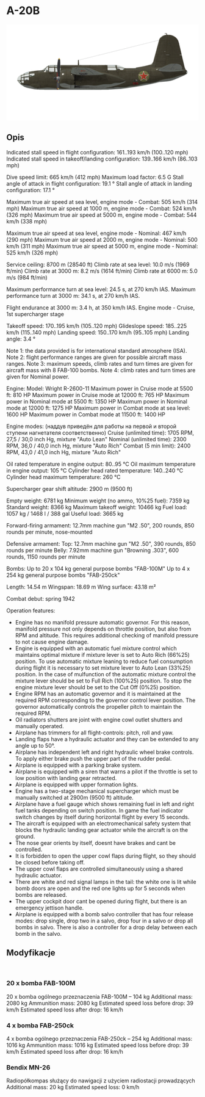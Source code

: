 # A-20B

![a20b](../images/a20b.png)

## Opis

Indicated stall speed in flight configuration: 161..193 km/h (100..120 mph)
Indicated stall speed in takeoff/landing configuration: 139..166 km/h (86..103 mph)

Dive speed limit: 665 km/h (412 mph)
Maximum load factor: 6.5 G
Stall angle of attack in flight configuration: 19.1 °
Stall angle of attack in landing configuration: 17.1 °

Maximum true air speed at sea level, engine mode - Combat: 505 km/h (314 mph)
Maximum true air speed at 1000 m, engine mode - Combat: 524 km/h (326 mph)
Maximum true air speed at 5000 m, engine mode - Combat: 544 km/h (338 mph)

Maximum true air speed at sea level, engine mode - Nominal: 467 km/h (290 mph)
Maximum true air speed at 2000 m, engine mode - Nominal: 500 km/h (311 mph)
Maximum true air speed at 5000 m, engine mode - Nominal: 525 km/h (326 mph)

Service ceiling: 8700 m (28540 ft)
Climb rate at sea level: 10.0 m/s (1969 ft/min)
Climb rate at 3000 m: 8.2 m/s (1614 ft/min)
Climb rate at 6000 m: 5.0 m/s (984 ft/min)

Maximum performance turn at sea level: 24.5 s, at 270 km/h IAS.
Maximum performance turn at 3000 m: 34.1 s, at 270 km/h IAS.

Flight endurance at 3000 m: 3.4 h, at 350 km/h IAS. Engine mode - Cruise, 1st supercharger stage

Takeoff speed: 170..195 km/h (105..120 mph)
Glideslope speed: 185..225 km/h (115..140 mph)
Landing speed: 150..170 km/h (95..105 mph)
Landing angle: 3.4 °

Note 1: the data provided is for international standard atmosphere (ISA).
Note 2: flight performance ranges are given for possible aircraft mass ranges.
Note 3: maximum speeds, climb rates and turn times are given for aircraft mass with 8 FAB-100 bombs.
Note 4: climb rates and turn times are given for Nominal power.

Engine:
Model: Wright R-2600-11
Maximum power in Cruise mode at 5500 ft: 810 HP
Maximum power in Cruise mode at 12000 ft: 765 HP
Maximum power in Nominal mode at 5500 ft: 1350 HP
Maximum power in Nominal mode at 12000 ft: 1275 HP
Maximum power in Combat mode at sea level: 1600 HP
Maximum power in Combat mode at 11500 ft: 1400 HP

Engine modes:
(наддув приведён для работы на первой и второй ступени нагнетателя соответственно)
Cruise (unlimited time): 1705 RPM, 27,5 / 30,0 inch Hg, mixture "Auto Lean" 
Nominal (unlimited time): 2300 RPM, 36,0 / 40,0 inch Hg, mixture "Auto Rich" 
Combat (5 min limit): 2400 RPM, 43,0 / 41,0 inch Hg, mixture "Auto Rich" 

Oil rated temperature in engine output: 80..95 °C
Oil maximum temperature in engine output: 105 °C
Cylinder head rated temperature: 140..240 °C
Cylinder head maximum temperature: 260 °C

Supercharger gear shift altitude: 2900 m (9500 ft)

Empty weight: 6781 kg
Minimum weight (no ammo, 10%25 fuel): 7359 kg
Standard weight: 8366 kg
Maximum takeoff weight: 10466 kg
Fuel load: 1057 kg / 1468 l / 388 gal
Useful load: 3665 kg

Forward-firing armament:
12.7mm machine gun "M2 .50", 200 rounds, 850 rounds per minute, nose-mounted

Defensive armament:
Top: 12.7mm machine gun "M2 .50", 390 rounds, 850 rounds per minute
Belly: 7.92mm machine gun "Browning .303", 600 rounds, 1150 rounds per minute

Bombs:
Up to 20 x 104 kg general purpose bombs "FAB-100M"
Up to 4 x 254 kg general purpose bombs "FAB-250ck"

Length: 14.54 m
Wingspan: 18.69 m
Wing surface: 43.18 m²

Combat debut: spring 1942

Operation features:
- Engine has no manifold pressure automatic governor. For this reason, manifold pressure not only depends on throttle position, but also from RPM and altitude. This requires additional checking of manifold pressure to not cause engine damage.
- Engine is equipped with an automatic fuel mixture control which maintains optimal mixture if mixture lever is set to Auto Rich (66%25) position. To use automatic mixture leaning to reduce fuel consumption during flight it is necessary to set mixture lever to Auto Lean (33%25) position. In the case of mulfunction of the automatic mixture control the mixture lever should be set to Full Rich (100%25) position. To stop the engine mixture lever should be set to the Cut Off (0%25) position.
- Engine RPM has an automatic governor and it is maintained at the required RPM corresponding to the governor control lever position. The governor automatically controls the propeller pitch to maintain the required RPM.
- Oil radiators shutters are joint with engine cowl outlet shutters and manually operated.
- Airplane has trimmers for all flight-controls: pitch, roll and yaw.
- Landing flaps have a hydraulic actuator and they can be extended to any angle up to 50°.
- Airplane has independent left and right hydraulic wheel brake controls. To apply either brake push the upper part of the rudder pedal.
- Airplane is equipped with a parking brake system.
- Airplane is equipped with a siren that warns a pilot if the throttle is set to low position with landing gear retracted.
- Airplane is equipped with upper formation lights.
- Engine has a two-stage mechanical supercharger which must be manually switched at 2900m (9500 ft) altitude.
- Airplane have a fuel gauge which shows remaining fuel in left and right fuel tanks depending on switch position. In game the fuel indicator switch changes by itself during horizontal flight by every 15 seconds.
- The aircraft is equipped with an electromechanical safety system that blocks the hydraulic landing gear actuator while the aircraft is on the ground.
- The nose gear orients by itself, doesnt have brakes and cant be controlled.
- It is forbidden to open the upper cowl flaps during flight, so they should be closed before taking off.
- The upper cowl flaps are controlled simultaneously using a shared hydraulic actuator.
- There are white and red signal lamps in the tail: the white one is lit while bomb doors are open and the red one lights up for 5 seconds when bombs are released.
- The upper cockpit door cant be opened during flight, but there is an emergency jettison handle.
- Airplane is equipped with a bomb salvo controller that has four release modes: drop single, drop two in a salvo, drop four in a salvo or drop all bombs in salvo. There is also a controller for a drop delay between each bomb in the salvo.

## Modyfikacje
﻿


### 20 x bomba FAB-100M

20 x bomba ogólnego przeznaczenia FAB-100M – 104 kg
Additional mass: 2080 kg
Ammunition mass: 2080 kg
Estimated speed loss before drop: 39 km/h
Estimated speed loss after drop: 16 km/h﻿


### 4 x bomba FAB-250ck

4 x bomba ogólnego przeznaczenia FAB-250ck – 254 kg
Additional mass: 1016 kg
Ammunition mass: 1016 kg
Estimated speed loss before drop: 39 km/h
Estimated speed loss after drop: 16 km/h﻿

### Bendix MN-26

Radiopółkompas służący do nawigacji z użyciem radiostacji prowadzących
Additional mass: 20 kg
Estimated speed loss: 0 km/h